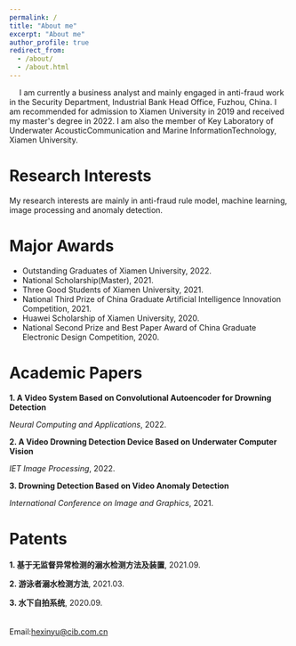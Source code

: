 ```yaml
---
permalink: /
title: "About me"
excerpt: "About me"
author_profile: true
redirect_from: 
  - /about/
  - /about.html
---
```

&emsp; I am currently a business analyst and mainly engaged in anti-fraud work in the Security Department, Industrial Bank Head Office, Fuzhou, China. I am recommended for admission to Xiamen University in 2019 and received my master's degree in 2022. I am also the member of Key Laboratory of Underwater AcousticCommunication and Marine InformationTechnology, Xiamen University.

Research Interests
======
My research interests are mainly in anti-fraud rule model, machine learning, image processing and anomaly detection.

Major Awards
======
* Outstanding Graduates of Xiamen University, 2022.
* National Scholarship(Master), 2021.
* Three Good Students of Xiamen University, 2021.
* National Third Prize of China Graduate Artificial Intelligence Innovation Competition, 2021.
* Huawei Scholarship of Xiamen University, 2020.
* National Second Prize and Best Paper Award of China Graduate Electronic Design Competition, 2020.

Academic Papers
======
<b>1. A Video System Based on Convolutional Autoencoder for Drowning Detection</b><br>
 
<i>Neural Computing and Applications</i>, 2022.

<b>2. A Video Drowning Detection Device Based on Underwater Computer Vision</b><br>

<i>IET Image Processing</i>, 2022.
  
<b>3. Drowning Detection Based on Video Anomaly Detection</b><br>

<i>International Conference on Image and Graphics</i>, 2021.
  
Patents
=====
<b>1. 基于无监督异常检测的溺水检测方法及装置</b>, 2021.09.
  
<b>2. 游泳者溺水检测方法</b>, 2021.03.
  
<b>3. 水下自拍系统</b>, 2020.09.
<br>
<br>
<br>
Email:hexinyu@cib.com.cn
